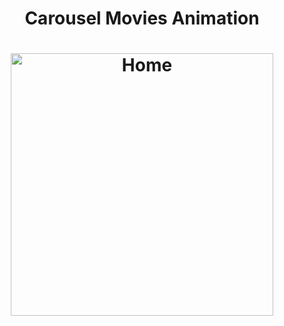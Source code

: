 
<h1 align="center">Carousel Movies Animation</h1>

<h1 align="center">
    <img src="https://github.com/LucasReinaldo/carousel-movies-animated/blob/master/assets/carousel-movies.gif" alt="Home" width="420" />
</h1>
